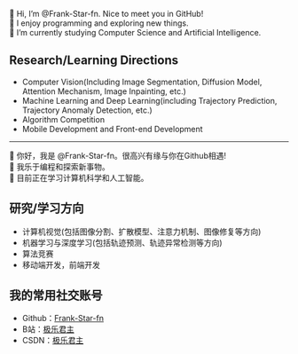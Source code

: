 <!-- [![stats](https://github-readme-stats.vercel.app/api?username=Frank-Star-fn&theme=merko)](https://github.com/anuraghazra/github-readme-stats) -->

👋 Hi, I’m @Frank-Star-fn. Nice to meet you in GitHub!
<br>
👀 I enjoy programming and exploring new things.
<br>
🌱 I’m currently studying Computer Science and Artificial Intelligence.

## Research/Learning Directions
- Computer Vision(Including Image Segmentation, Diffusion Model, Attention Mechanism, Image Inpainting, etc.)
- Machine Learning and Deep Learning(including Trajectory Prediction, Trajectory Anomaly Detection, etc.)
- Algorithm Competition
- Mobile Development and Front-end Development

<hr>

👋 你好，我是 @Frank-Star-fn。很高兴有缘与你在Github相遇!
<br>
👀 我乐于编程和探索新事物。
<br>
🌱 目前正在学习计算机科学和人工智能。

## 研究/学习方向
- 计算机视觉(包括图像分割、扩散模型、注意力机制、图像修复等方向)
- 机器学习与深度学习(包括轨迹预测、轨迹异常检测等方向)
- 算法竞赛
- 移动端开发，前端开发

## 我的常用社交账号
- Github：[Frank-Star-fn](https://github.com/Frank-Star-fn)
- B站：[极乐君主](https://space.bilibili.com/102536071)
- CSDN：[极乐君主](https://blog.csdn.net/weixin_51937688)

<!---
Frank-Star-fn/Frank-Star-fn is a ✨ special ✨ repository because its `README.md` (this file) appears on your GitHub profile.
--->
